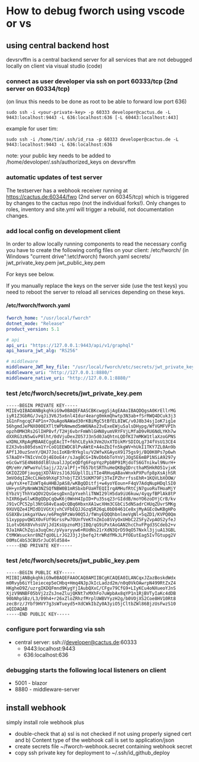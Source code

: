 # How to debug fworch using vscode or vs

## using central backend host
devsrvffm is a central backend server for all services that are not debugged locally on client via visual studio (code)

### connect as user developer via ssh on port 60333/tcp (2nd server on 60334/tcp)

(on linux this needs to be done as root to be able to forward low port 636)

    sudo ssh -i <your-private-key> -p 60333 developer@cactus.de -L 9443:localhost:9443 -L 636:localhost:636 [-L 60443:localhost:443]

example for user tim:

    sudo ssh -i /home/tim/.ssh/id_rsa -p 60333 developer@cactus.de -L 9443:localhost:9443 -L 636:localhost:636
    
note: your public key needs to be added to /home/devoloper/.ssh/authorized_keys on devsrvffm 

### automatic updates of test server
The testserver has a webhook receiver running at https://cactus.de:60344/fwo (2nd server on 60345/tcp) which is triggered by changes to the cactus repo (not the individual forks!).
Only changes to roles, inventory and site.yml will trigger a rebuild, not documentation changes.

### add local config on development client

In order to allow locally running components to read the necessary config you have to create the following config files on your client:
    /etc/fworch/   (in Windows "current drive":\etc\fworch\)
        fworch.yaml
        secrets/
          jwt_private_key.pem
          jwt_public_key.pem

For keys see below.

If you manually replace the keys on the server side (use the test keys) you need to reboot the server to reload all services depending on these keys.

#### /etc/fworch/fworch.yaml
```yaml
fworch_home: "/usr/local/fworch"
dotnet_mode: "Release"
product_version: 5.1

# api
api_uri: "https://127.0.0.1:9443/api/v1/graphql"
api_hasura_jwt_alg: "RS256"

# middleware
middleware_JWT_key_file: "/usr/local/fworch/etc/secrets/jwt_private_key.pem"
middleware_uri: "http://127.0.0.1:8880/"
middleware_native_uri: "http://127.0.0.1:8880/"

```

### test /etc/fworch/secrets/jwt_private_key.pem 
```console
-----BEGIN PRIVATE KEY-----
MIIEvQIBADANBgkqhkiG9w0BAQEFAASCBKcwggSjAgEAAoIBAQDQgsA0KrEllrMG
iyR1Z3GbRG/JvqJi3V6J5x6nl4Idur4earg0mkmQhwtp3N3ab+fSrRWQ4DCuk3j3
1G1nFngcqCF4P1n+7OuAgoNAWad30rKBiMgC5tBfEL8IWC/v0J8b34sjIoK7ig1e
56hgmdJePNX000EXTltWPbNmwmd5mW6NAo23vExeEWju5alsDHypg/WfVGMFVPIh
opzh0MH3Rs2GlIHP8vf/T2Hj6vbrFmWhlGHN8yumVRYFVjLMfaD9vRU6NdLYKh7w
dXXRG3zN5wGvP8lht/0dVjuDexZO57J3n5d0JaQhtnLQDfKI7mMKW1tlaXzoGPNS
wXDNLXRpAgMBAAECggEAcIT+f6hCLEykk3Vm2UxXTDikMrSDIOLg734fVsU13CE4
E2X3vbs805dsm1YrCoO1EEWDC8lPvAWtE+A4oZbIfn5kgWV+hUkI1TKY7ZL0An9b
APf1J0uzSnnY/QHJ7JoiIoKBrRYkglu/V2WfwXGAyoX9175gs9j/BQ0K0Ps7p6wh
S7AaDY+TNIcVnCOj4EOoE4r/sJagBCG+INvDb6bToYnVjJOg5E6mBP1NSiA9297y
eGcGwYSE4N48ddlBlUualJJpCeQDfg6FopYqzPpbBP91MjdoTS6GTnikwl9NurH+
QM/eHr/WPwoYulSajj/J2/alPfj+T657btSRThuHeQKBgQDrcthaM5HkRO51vjxK
GKIQZ2DFjaugqjXD7AVzsJ16JGUpllILiTIe4RHuqABavWnxkPXPufp8pXsAjhSR
3mVOdqIZHcCLHeb9hXqF37nbjTZXl5UKM79Fj3TeIPZhrrfssEhR+1KQVLbXOOW/
uAyYsX+eTZoWTq4uHHBJpAS8/wKBgQDitfj+w4yoYEoun+F4qV7AdqNupHDqlSI0
UH+ynSPpNnWW3NZSQfNBW0B1mRSbxbFUaHTEQIIrqAMHufRtCjN7guoRuTHoaMjY
EYbzVjThhYaQOV2QsGesgDxnIpYxehliTNWI29lH5da9iU6kuw/4yqyfBPlAk8tP
hIXR6gwGlwKBgQDpCqQwK6j0WnH4IpID+Pu35sq23rGIddB/moYO6zoDYjCrB/kv
J91vCPC52pl3NtG84vEaaQcQBq6HbxnXA1wcXHm3CGbCi5dNSadrCHUqZUvrSMKg
9XUVQZe4IMIdD1VGtXjvhCVFbEQJJGzq5R26qL0bD8461Ce8xjMyAGEcOwKBgHPo
GS8XBvimkgaYUwv/e6Pmg9PzWo90Q5J/fWnyEQQQhbnlmeVgNl+5qZD1/KVPQ0Qm
S1xypppvQW1X0vFUf9GrssPw7OUnfVeKTnZmIo8SVyOxUHbC2Z5FyZvpAOS2yfeJ
1LotvD6X8VvhsUVjJd1KsUpznoM3jIBQ/qG9iPxtAoGAN2hcChvFPgd3SCdeb2+v
9Ja1HAChZqia3uqCmc/pVyaryyw6+RUdNs21rXdN3QrD59qO57Nxkl3jjuA13GBL
CtMKWsucknr8NZfqU0LLrJG2J3jJjbefqJtrWRdfMkJLPfOEutEag5IvTGtupg2V
O0MsC4bS3CBU5rJuC0ld584=
-----END PRIVATE KEY-----
```
### test /etc/fworch/secrets/jwt_public_key.pem 
```console
-----BEGIN PUBLIC KEY-----
MIIBIjANBgkqhkiG9w0BAQEFAAOCAQ8AMIIBCgKCAQEA0ILANCqxJZazBoskdWdx
m0Rvyb6iYt1eiecep5eCHbq+Hmq4NJpJkIcLadzd2m/n0q0VkOAwrpN499RtZxZ4
HKgheD9Z/uzrgIKDQFmnd9KygYjIAubQXxC/CFgv79CfG9+LIyKCu4oNXueoYJnS
XjzV9NNBF05bVj2zZsJneZlujQKNt7xMXhFo7uWpbAx8qYP1n1RjBVTyIaKc4dDB
90bNhpSBz/L3/09h4+r26xZloZRhzfMrplUWBVYyzH2g/b0VOjXS2Coe8HV10Rt8
zecBrz/JYbf9HVY7g3sWTueyd5+XdCWkIbZy0A3yiO5jCltbZWl86BjzUsFwzS10
aQIDAQAB
-----END PUBLIC KEY-----
```


### configure port forwarding via ssh

- central server: ssh://developer@cactus.de:60333
  - 9443:localhost:9443
  - 636:localhost:636


### debugging starts the following local listeners on client

- 5001 - blazor
- 8880 - middleware-server

## install webhook

simply install role webhook plus
- double-check that a) ssl is not checked if not using properly signed cert and b) Content type of the webhook call is set to application/json
- create secrets file ~/fworch-webhook.secret containing webhook secret
- copy ssh private key for deployment to ~/.ssh/id_github_deploy
